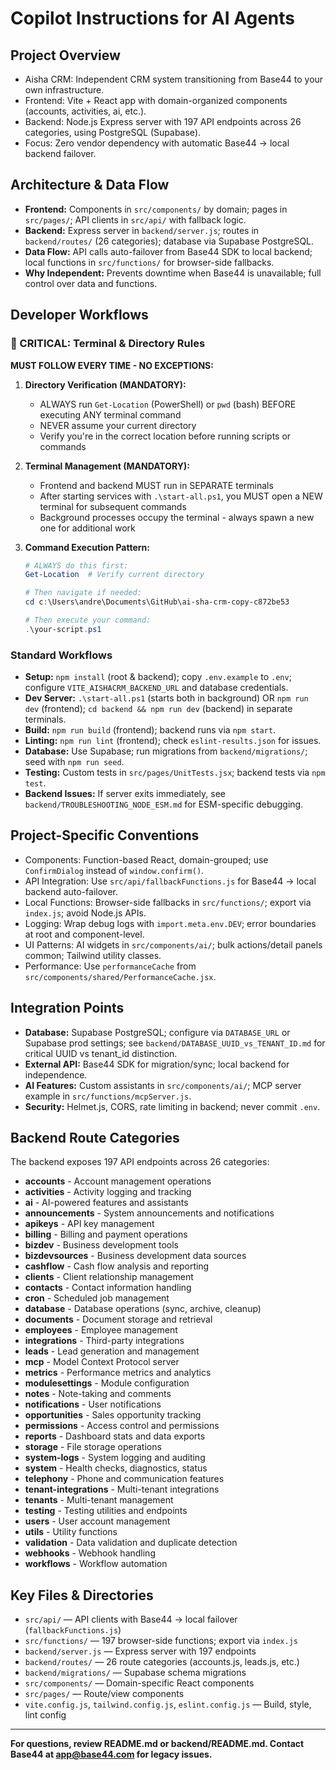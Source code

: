 # Copilot Instructions for AI Agents

## Project Overview
- Aisha CRM: Independent CRM system transitioning from Base44 to your own infrastructure.
- Frontend: Vite + React app with domain-organized components (accounts, activities, ai, etc.).
- Backend: Node.js Express server with 197 API endpoints across 26 categories, using PostgreSQL (Supabase).
- Focus: Zero vendor dependency with automatic Base44 → local backend failover.

## Architecture & Data Flow
- **Frontend:** Components in `src/components/` by domain; pages in `src/pages/`; API clients in `src/api/` with fallback logic.
- **Backend:** Express server in `backend/server.js`; routes in `backend/routes/` (26 categories); database via Supabase PostgreSQL.
- **Data Flow:** API calls auto-failover from Base44 SDK to local backend; local functions in `src/functions/` for browser-side fallbacks.
- **Why Independent:** Prevents downtime when Base44 is unavailable; full control over data and functions.

## Developer Workflows

### 🚨 CRITICAL: Terminal & Directory Rules
**MUST FOLLOW EVERY TIME - NO EXCEPTIONS:**

1. **Directory Verification (MANDATORY):**
   - ALWAYS run `Get-Location` (PowerShell) or `pwd` (bash) BEFORE executing ANY terminal command
   - NEVER assume your current directory
   - Verify you're in the correct location before running scripts or commands

2. **Terminal Management (MANDATORY):**
   - Frontend and backend MUST run in SEPARATE terminals
   - After starting services with `.\start-all.ps1`, you MUST open a NEW terminal for subsequent commands
   - Background processes occupy the terminal - always spawn a new one for additional work

3. **Command Execution Pattern:**
   ```powershell
   # ALWAYS do this first:
   Get-Location  # Verify current directory
   
   # Then navigate if needed:
   cd c:\Users\andre\Documents\GitHub\ai-sha-crm-copy-c872be53
   
   # Then execute your command:
   .\your-script.ps1
   ```

### Standard Workflows
- **Setup:** `npm install` (root & backend); copy `.env.example` to `.env`; configure `VITE_AISHACRM_BACKEND_URL` and database credentials.
- **Dev Server:** `.\start-all.ps1` (starts both in background) OR `npm run dev` (frontend); `cd backend && npm run dev` (backend) in separate terminals.
- **Build:** `npm run build` (frontend); backend runs via `npm start`.
- **Linting:** `npm run lint` (frontend); check `eslint-results.json` for issues.
- **Database:** Use Supabase; run migrations from `backend/migrations/`; seed with `npm run seed`.
- **Testing:** Custom tests in `src/pages/UnitTests.jsx`; backend tests via `npm test`.
- **Backend Issues:** If server exits immediately, see `backend/TROUBLESHOOTING_NODE_ESM.md` for ESM-specific debugging.

## Project-Specific Conventions
- Components: Function-based React, domain-grouped; use `ConfirmDialog` instead of `window.confirm()`.
- API Integration: Use `src/api/fallbackFunctions.js` for Base44 → local backend auto-failover.
- Local Functions: Browser-side fallbacks in `src/functions/`; export via `index.js`; avoid Node.js APIs.
- Logging: Wrap debug logs with `import.meta.env.DEV`; error boundaries at root and component-level.
- UI Patterns: AI widgets in `src/components/ai/`; bulk actions/detail panels common; Tailwind utility classes.
- Performance: Use `performanceCache` from `src/components/shared/PerformanceCache.jsx`.

## Integration Points
- **Database:** Supabase PostgreSQL; configure via `DATABASE_URL` or Supabase prod settings; see `backend/DATABASE_UUID_vs_TENANT_ID.md` for critical UUID vs tenant_id distinction.
- **External API:** Base44 SDK for migration/sync; local backend for independence.
- **AI Features:** Custom assistants in `src/components/ai/`; MCP server example in `src/functions/mcpServer.js`.
- **Security:** Helmet.js, CORS, rate limiting in backend; never commit `.env`.

## Backend Route Categories
The backend exposes 197 API endpoints across 26 categories:
- **accounts** - Account management operations
- **activities** - Activity logging and tracking
- **ai** - AI-powered features and assistants
- **announcements** - System announcements and notifications
- **apikeys** - API key management
- **billing** - Billing and payment operations
- **bizdev** - Business development tools
- **bizdevsources** - Business development data sources
- **cashflow** - Cash flow analysis and reporting
- **clients** - Client relationship management
- **contacts** - Contact information handling
- **cron** - Scheduled job management
- **database** - Database operations (sync, archive, cleanup)
- **documents** - Document storage and retrieval
- **employees** - Employee management
- **integrations** - Third-party integrations
- **leads** - Lead generation and management
- **mcp** - Model Context Protocol server
- **metrics** - Performance metrics and analytics
- **modulesettings** - Module configuration
- **notes** - Note-taking and comments
- **notifications** - User notifications
- **opportunities** - Sales opportunity tracking
- **permissions** - Access control and permissions
- **reports** - Dashboard stats and data exports
- **storage** - File storage operations
- **system-logs** - System logging and auditing
- **system** - Health checks, diagnostics, status
- **telephony** - Phone and communication features
- **tenant-integrations** - Multi-tenant integrations
- **tenants** - Multi-tenant management
- **testing** - Testing utilities and endpoints
- **users** - User account management
- **utils** - Utility functions
- **validation** - Data validation and duplicate detection
- **webhooks** - Webhook handling
- **workflows** - Workflow automation

## Key Files & Directories
- `src/api/` — API clients with Base44 → local failover (`fallbackFunctions.js`)
- `src/functions/` — 197 browser-side functions; export via `index.js`
- `backend/server.js` — Express server with 197 endpoints
- `backend/routes/` — 26 route categories (accounts.js, leads.js, etc.)
- `backend/migrations/` — Supabase schema migrations
- `src/components/` — Domain-specific React components
- `src/pages/` — Route/view components
- `vite.config.js`, `tailwind.config.js`, `eslint.config.js` — Build, style, lint config

---
**For questions, review README.md or backend/README.md. Contact Base44 at app@base44.com for legacy issues.**

